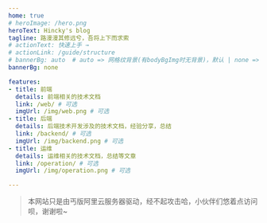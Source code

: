```yaml
---
home: true
# heroImage: /hero.png
heroText: Hincky's blog
tagline: 路漫漫其修远兮，吾将上下而求索
# actionText: 快速上手 →
# actionLink: /guide/structure
# bannerBg: auto  # auto => 网格纹背景(有bodyBgImg时无背景)，默认 | none => 无 | '大图地址' | background: 自定义背景样式       提示：如发现文本颜色不适应你的背景时可以到palette.styl修改$bannerTextColor变量
bannerBg: none

features:
- title: 前端
  details: 前端相关的技术文档
  link: /web/ # 可选
  imgUrl: /img/web.png # 可选
- title: 后端
  details: 后端技术开发涉及的技术文档，经验分享，总结
  link: /backend/ # 可选
  imgUrl: /img/backend.png # 可选
- title: 运维
  details: 运维相关的技术文档，总结等文章
  link: /operation/ # 可选
  imgUrl: /img/operation.png # 可选

---
```



> 本网站只是由丐版阿里云服务器驱动，经不起攻击哈，小伙伴们悠着点访问呗，谢谢啦~


<!-- **公众号**

学习不走弯路，关注公众号「hincky」，看更多通俗易懂的知识！

![img](/img/hincky-ERcode-28KB.jpg) -->

